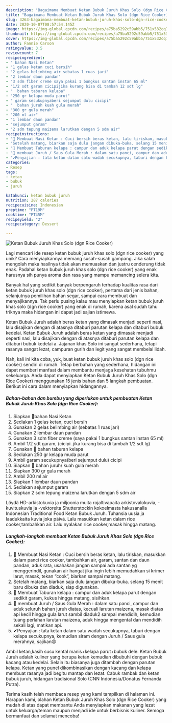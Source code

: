 ```yaml
---
description: "Bagaimana Membuat Ketan Bubuk Juruh Khas Solo (dgn Rice Cooker) yang Enak Banget"
title: "Bagaimana Membuat Ketan Bubuk Juruh Khas Solo (dgn Rice Cooker) yang Enak Banget"
slug: 3263-bagaimana-membuat-ketan-bubuk-juruh-khas-solo-dgn-rice-cooker-yang-enak-banget
date: 2020-10-07T08:57:54.145Z
image: https://img-global.cpcdn.com/recipes/a75ba5292c59abb5/751x532cq70/ketan-bubuk-juruh-khas-solo-dgn-rice-cooker-foto-resep-utama.jpg
thumbnail: https://img-global.cpcdn.com/recipes/a75ba5292c59abb5/751x532cq70/ketan-bubuk-juruh-khas-solo-dgn-rice-cooker-foto-resep-utama.jpg
cover: https://img-global.cpcdn.com/recipes/a75ba5292c59abb5/751x532cq70/ketan-bubuk-juruh-khas-solo-dgn-rice-cooker-foto-resep-utama.jpg
author: Fannie Carson
ratingvalue: 3.5
reviewcount: 7
recipeingredient:
- " bahan Nasi Ketan"
- "1 gelas ketan cuci bersih"
- "2 gelas belimbing air sebatas 1 ruas jari"
- "2 lembar daun pandan"
- "3 sdm fiber creme saya pakai 1 bungkus santan instan 65 ml"
- "1/2 sdt garam cicipijika kurang bisa di tambah 12 sdt lg"
- "  bahan taburan kelapa"
- "250 gr kelapa muda parut"
- " garam secukupnyaberi sejumput dulu cicipi"
- "  bahan juruh kuah gula merah"
- "300 gr gula merah"
- "200 ml air"
- "1 lembar daun pandan"
- "sejumput garam"
- "2 sdm tepung maizena larutkan dengan 5 sdm air"
recipeinstructions:
- "🔴 Membuat Nasi Ketan : Cuci bersih beras ketan, lalu tiriskan, masukkan dalam panci rice cooker, tambahkan air, garam, santan dan daun pandan, aduk rata, usahakan jangan sampai ada santan yg menggerindil, gunakan air hangat jika ingin lebih memudahkan si krimer larut, masak, tekan “cook”, biarkan sampai matang."
- "Setelah matang, biarkan saja dulu jangan dibuka-buka. selang 15 menit baru dibuka dan diaduk, siap digunakan."
- "🔴 Membuat Taburan kelapa : campur dan aduk kelapa parut dengan sedikit garam, kukus hingga matang, sisihkan."
- "🔴 membuat Juruh / Saus Gula Merah : dalam satu panci, campur dan aduk seluruh bahan juruh diatas, kecuali larutan maizena, masak diatas api kecil hingga gula larut sambil diaduk2 sampai mendidih, kemudian tuang perlahan larutan maizena, aduk hingga mengental dan mendidih sekali lagi, matikan api."
- "✔Penyajian : tata ketan dalam satu wadah secukupnya, taburi dengan kelapa secukupnya, kemudian siram dengan Juruh / Saus gula merahnya, sajikan😍"
categories:
- Resep
tags:
- ketan
- bubuk
- juruh

katakunci: ketan bubuk juruh 
nutrition: 287 calories
recipecuisine: Indonesian
preptime: "PT19M"
cooktime: "PT45M"
recipeyield: "2"
recipecategory: Dessert

---
```



![Ketan Bubuk Juruh Khas Solo (dgn Rice Cooker)](https://img-global.cpcdn.com/recipes/a75ba5292c59abb5/751x532cq70/ketan-bubuk-juruh-khas-solo-dgn-rice-cooker-foto-resep-utama.jpg)

Lagi mencari ide resep ketan bubuk juruh khas solo (dgn rice cooker) yang unik? Cara menyiapkannya memang susah-susah gampang. Jika salah mengolah maka hasilnya tidak akan memuaskan dan justru cenderung tidak enak. Padahal ketan bubuk juruh khas solo (dgn rice cooker) yang enak harusnya sih punya aroma dan rasa yang mampu memancing selera kita.

Banyak hal yang sedikit banyak berpengaruh terhadap kualitas rasa dari ketan bubuk juruh khas solo (dgn rice cooker), pertama dari jenis bahan, selanjutnya pemilihan bahan segar, sampai cara membuat dan menyajikannya. Tak perlu pusing kalau mau menyiapkan ketan bubuk juruh khas solo (dgn rice cooker) yang enak di rumah, karena asal sudah tahu triknya maka hidangan ini dapat jadi sajian istimewa.

Ketan Bubuk Juruh adalah beras ketan yang dimasak menjadi seperti nasi, lalu disajikan dengan di atasnya ditaburi parutan kelapa dan ditaburi bubuk kedelai. Ketan Bubuk Juruh adalah beras ketan yang dimasak menjadi seperti nasi, lalu disajikan dengan di atasnya ditaburi parutan kelapa dan ditaburi bubuk kedelai a. Jajanan khas Solo ini sangat sederhana, tetapi rasanya sangat lezat, campuran gurih dan legit yang sangat membelai lidah.


Nah, kali ini kita coba, yuk, buat ketan bubuk juruh khas solo (dgn rice cooker) sendiri di rumah. Tetap berbahan yang sederhana, hidangan ini dapat memberi manfaat dalam membantu menjaga kesehatan tubuhmu sekeluarga. Anda dapat menyiapkan Ketan Bubuk Juruh Khas Solo (dgn Rice Cooker) menggunakan 15 jenis bahan dan 5 langkah pembuatan. Berikut ini cara dalam menyiapkan hidangannya.

<!--inarticleads1-->

##### Bahan-bahan dan bumbu yang diperlukan untuk pembuatan Ketan Bubuk Juruh Khas Solo (dgn Rice Cooker):

1. Siapkan  📌bahan Nasi Ketan
1. Sediakan 1 gelas ketan, cuci bersih
1. Gunakan 2 gelas belimbing air (sebatas 1 ruas jari)
1. Gunakan 2 lembar daun pandan
1. Gunakan 3 sdm fiber creme (saya pakai 1 bungkus santan instan 65 ml)
1. Ambil 1/2 sdt garam, (cicipi..jika kurang bisa di tambah 1/2 sdt lg)
1. Gunakan  📌 bahan taburan kelapa
1. Sediakan 250 gr kelapa muda parut
1. Ambil  garam secukupnya(beri sejumput dulu) cicipi
1. Siapkan  📌 bahan juruh/ kuah gula merah
1. Siapkan 300 gr gula merah
1. Ambil 200 ml air
1. Siapkan 1 lembar daun pandan
1. Sediakan sejumput garam
1. Siapkan 2 sdm tepung maizena larutkan dengan 5 sdm air


Löydä HD-arkistokuvia ja miljoonia muita rojaltivapaita arkistovalokuvia, -kuvituskuvia ja -vektoreita Shutterstockin kokoelmasta hakusanalla Indonesian Traditional Food Ketan Bubuk Juruh. Tuhansia uusia ja laadukkaita kuvia joka päivä. Lalu masukkan ketan dalam rice cooker,tambahkan air. Lalu nyalakan rice cooker,masak hingga matang. 

<!--inarticleads2-->

##### Langkah-langkah membuat Ketan Bubuk Juruh Khas Solo (dgn Rice Cooker):

1. 🔴 Membuat Nasi Ketan : Cuci bersih beras ketan, lalu tiriskan, masukkan dalam panci rice cooker, tambahkan air, garam, santan dan daun pandan, aduk rata, usahakan jangan sampai ada santan yg menggerindil, gunakan air hangat jika ingin lebih memudahkan si krimer larut, masak, tekan “cook”, biarkan sampai matang.
1. Setelah matang, biarkan saja dulu jangan dibuka-buka. selang 15 menit baru dibuka dan diaduk, siap digunakan.
1. 🔴 Membuat Taburan kelapa : campur dan aduk kelapa parut dengan sedikit garam, kukus hingga matang, sisihkan.
1. 🔴 membuat Juruh / Saus Gula Merah : dalam satu panci, campur dan aduk seluruh bahan juruh diatas, kecuali larutan maizena, masak diatas api kecil hingga gula larut sambil diaduk2 sampai mendidih, kemudian tuang perlahan larutan maizena, aduk hingga mengental dan mendidih sekali lagi, matikan api.
1. ✔Penyajian : tata ketan dalam satu wadah secukupnya, taburi dengan kelapa secukupnya, kemudian siram dengan Juruh / Saus gula merahnya, sajikan😍


Ambil ketan,kasih susu kental manis+kelapa parut+bubuk dele. Ketan Bubuk Juruh adalah kuliner yang berupa ketan kemudian dibubuhi dengan bubuk kacang atau kedelai. Selain itu biasanya juga ditambah dengan parutan kelapa. Ketan yang punel dikombinasikan dengan kacang dan kelapa membuat rasanya jadi begitu mantap dan lezat. Cabuk rambak dan ketan bubuk juruh, hidangan tradisional Solo (CNN Indonesia/Donatus Fernanda Putra). 

Terima kasih telah membaca resep yang kami tampilkan di halaman ini. Harapan kami, olahan Ketan Bubuk Juruh Khas Solo (dgn Rice Cooker) yang mudah di atas dapat membantu Anda menyiapkan makanan yang lezat untuk keluarga/teman maupun menjadi ide untuk berbisnis kuliner. Semoga bermanfaat dan selamat mencoba!
